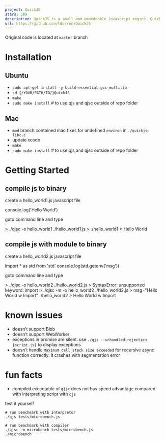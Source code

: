 ```yaml
---
project: QuickJS
stars: 589
description: QuickJS is a small and embeddable Javascript engine. QuickJS sources are copyright Fabrice Bellard and Charlie Gordon.
url: https://github.com/ldarren/QuickJS
---
```


Original code is located at `master` branch

Installation
============

Ubuntu
------

-   `sudo apt-get install -y build-essential gcc-multilib`
-   `cd {/YOUR/PATH/TO/}QuickJS`
-   `make`
-   `sudo make install` # to use qjs and qjsc outside of repo folder

Mac
---

-   `mod` branch contained mac fixes for undefined `environ` in `./quickjs-libc.c`
-   update xcode
-   `make`
-   `sudo make install` # to use qjs and qjsc outside of repo folder

Getting Started
===============

compile js to binary
--------------------

create a hello\_world1.js javascript file

console.log('Hello World')

goto command line and type

\> ./qjsc -o hello\_world1 ./hello\_world1.js
\> ./hello\_world1
\> Hello World

compile js with module to binary
--------------------------------

create a hello\_world2.js javascript file

import \* as std from 'std'
console.log(std.getenv('msg'))

goto command line and type

\> ./qjsc -o hello\_world2 ./hello\_world2.js
\> SyntaxError: unsupported keyword: import
\> ./qjsc -m -o hello\_world2 ./hello\_world2.js
\> msg="Hello World w Import" ./hello\_world2
\> Hello World w Import

known issues
============

-   doesn't support Blob
-   doesn't support WebWorker
-   exceptions in promise are silent. use `./qjs --unhandled-rejection {script.js}` to display exceptions
-   doesn't handle `Maximum call stack size exceeded` for recursive async function correctly. it crashes with segmentation error

fun facts
=========

-   compiled executable of `qjsc` does not has speed advantage compared with interpreting script with `qjs`

test it yourself

```
# run benchmark with interpretor
./qjs tests/microbench.js

# run benchmark with compiler
./qjsc -o microbench tests/microbench.js
./microbench
```
